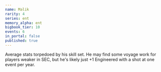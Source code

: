 ```yaml
---
name: Malik
rarity: 4
series: ent
memory_alpha: ent
bigbook_tier: 10
events: 6
in_portal: false
published: true
---
```


Average stats torpedoed by his skill set. He may find some voyage work for players weaker in SEC, but he's likely just +1 Engineered with a shot at one event per year.
